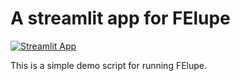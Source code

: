 # A streamlit app for FElupe
[![Streamlit App](https://static.streamlit.io/badges/streamlit_badge_black_white.svg)](https://felupe-web.streamlit.app)

This is a simple demo script for running FElupe.
